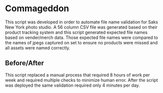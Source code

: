# Commageddon

This script was developed in order to automate file name validation for Saks New York photo studio. A 56 column CSV file was generated based on their product tracking system and this script generated expected file names based on vender/merch data. Those expected file names were compared to the names of jpegs captured on set to ensure no products were missed and all assets were named correctly. 

## Before/After

This script replaced a manual process that required 8 hours of work per week and required multiple checks to minimize human error. After the script was deployed the same validation required only 4 minutes per day.